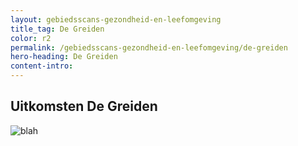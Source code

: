 ```yaml
---
layout: gebiedsscans-gezondheid-en-leefomgeving
title_tag: De Greiden
color: r2
permalink: /gebiedsscans-gezondheid-en-leefomgeving/de-greiden
hero-heading: De Greiden
content-intro:
---
```

## Uitkomsten De Greiden

![blah](/uploads/Grafieken_Gebiedsscans_Wijken-01.png)
